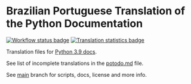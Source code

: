 # Brazilian Portuguese Translation of the Python Documentation

[![Workflow status badge][workflow_badge]][workflow_url]
[![Translation statistics badge][stats_badge]][transifex_url]

Translation files for [Python 3.9 docs][docs_url].

See list of incomplete translations in the [potodo.md][potodo] file.

See [main][main] branch for scripts, docs, license and more info.

[main]: https://github.com/python/python-docs-pt-br/tree/main
[potodo]: potodo.md?plain=1
[docs_url]: https://docs.python.org/pt-br/3.9/
[workflow_badge]: https://github.com/python/python-docs-pt-br/workflows/python-39/badge.svg
[workflow_url]: https://github.com/python/python-docs-pt-br/actions?workflow=python-39
[stats_badge]: https://img.shields.io/badge/dynamic/json?url=https%3A%2F%2Fgithub.com%2Fpython%2Fpython-docs-pt-br%2Fraw%2F3.9%2Fstats.json&query=translation&label=pt_BR
[transifex_url]: https://app.transifex.com/python-doc/python-newest/

